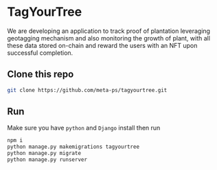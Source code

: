 # TagYourTree

We are developing an application to track proof of plantation leveraging geotagging mechanism and also monitoring the growth of plant, with all these data stored on-chain and reward the users with an NFT upon successful completion.

## Clone this repo

```bash
git clone https://github.com/meta-ps/tagyourtree.git
```

## Run

Make sure you have `python` and `Django` install then run

```python
npm i
python manage.py makemigrations tagyourtree
python manage.py migrate
python manage.py runserver
```
